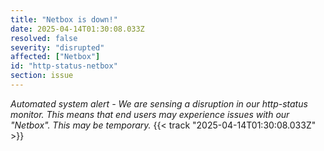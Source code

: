 ```yaml
---
title: "Netbox is down!"
date: 2025-04-14T01:30:08.033Z
resolved: false
severity: "disrupted"
affected: ["Netbox"]
id: "http-status-netbox"
section: issue
---
```


**Automated system alert* - We are sensing a disruption in our http-status monitor. This means that end users may experience issues with our "Netbox". This may be temporary.* {{< track "2025-04-14T01:30:08.033Z" >}}
